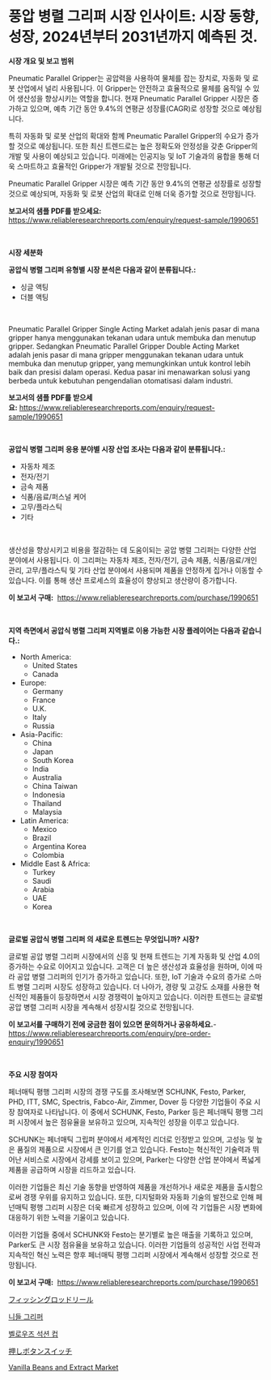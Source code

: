 <p><h1>풍압 병렬 그리퍼 시장 인사이트: 시장 동향, 성장, 2024년부터 2031년까지 예측된 것.</h1></p><p><strong>시장 개요 및 보고 범위</strong></p>
<p><p>Pneumatic Parallel Gripper는 공압력을 사용하여 물체를 잡는 장치로, 자동화 및 로봇 산업에서 널리 사용됩니다. 이 Gripper는 안전하고 효율적으로 물체를 움직일 수 있어 생산성을 향상시키는 역할을 합니다. 현재 Pneumatic Parallel Gripper 시장은 증가하고 있으며, 예측 기간 동안 9.4%의 연평균 성장률(CAGR)로 성장할 것으로 예상됩니다.</p><p>특히 자동화 및 로봇 산업의 확대와 함께 Pneumatic Parallel Gripper의 수요가 증가할 것으로 예상됩니다. 또한 최신 트렌드로는 높은 정확도와 안정성을 갖춘 Gripper의 개발 및 사용이 예상되고 있습니다. 미래에는 인공지능 및 IoT 기술과의 융합을 통해 더욱 스마트하고 효율적인 Gripper가 개발될 것으로 전망됩니다.</p><p>Pneumatic Parallel Gripper 시장은 예측 기간 동안 9.4%의 연평균 성장률로 성장할 것으로 예상되며, 자동화 및 로봇 산업의 확대로 인해 더욱 증가할 것으로 전망됩니다.</p></p>
<p><strong>보고서의 샘플 PDF를 받으세요:</strong> <a href="https://www.reliableresearchreports.com/enquiry/request-sample/1990651">https://www.reliableresearchreports.com/enquiry/request-sample/1990651</a></p>
<p>&nbsp;</p>
<p><strong>시장 세분화</strong></p>
<p><strong>공압식 병렬 그리퍼 유형별 시장 분석은 다음과 같이 분류됩니다.:</strong></p>
<p><ul><li>싱글 액팅</li><li>더블 액팅</li></ul></p>
<p>&nbsp;</p>
<p><p>Pneumatic Parallel Gripper Single Acting Market adalah jenis pasar di mana gripper hanya menggunakan tekanan udara untuk membuka dan menutup gripper. Sedangkan Pneumatic Parallel Gripper Double Acting Market adalah jenis pasar di mana gripper menggunakan tekanan udara untuk membuka dan menutup gripper, yang memungkinkan untuk kontrol lebih baik dan presisi dalam operasi. Kedua pasar ini menawarkan solusi yang berbeda untuk kebutuhan pengendalian otomatisasi dalam industri.</p></p>
<p><strong>보고서의 샘플 PDF를 받으세요:</strong>&nbsp;<a href="https://www.reliableresearchreports.com/enquiry/request-sample/1990651">https://www.reliableresearchreports.com/enquiry/request-sample/1990651</a></p>
<p>&nbsp;</p>
<p><strong> 공압식 병렬 그리퍼 응용 분야별 시장 산업 조사는 다음과 같이 분류됩니다.:</strong></p>
<p><ul><li>자동차 제조</li><li>전자/전기</li><li>금속 제품</li><li>식품/음료/퍼스널 케어</li><li>고무/플라스틱</li><li>기타</li></ul></p>
<p>&nbsp;</p>
<p><p>생산성을 향상시키고 비용을 절감하는 데 도움이되는 공압 병렬 그리퍼는 다양한 산업 분야에서 사용됩니다. 이 그리퍼는 자동차 제조, 전자/전기, 금속 제품, 식품/음료/개인 관리, 고무/플라스틱 및 기타 산업 분야에서 사용되며 제품을 안정하게 집거나 이동할 수 있습니다. 이를 통해 생산 프로세스의 효율성이 향상되고 생산량이 증가합니다.</p></p>
<p><strong>이 보고서 구매:</strong>&nbsp; <a href="https://www.reliableresearchreports.com/purchase/1990651">https://www.reliableresearchreports.com/purchase/1990651</a></p>
<p>&nbsp;</p>
<p><strong>지역 측면에서 공압식 병렬 그리퍼 지역별로 이용 가능한 시장 플레이어는 다음과 같습니다.:</strong></p>
<p><ul>
    <li>
        North America:
        <ul>
            <li>United States</li>
            <li>Canada</li>
        </ul>
    </li>
    <li>
        Europe:
        <ul>
            <li>Germany</li>
            <li>France</li>
            <li>U.K.</li>
            <li>Italy</li>
            <li>Russia</li>
        </ul>
    </li>
    <li>
        Asia-Pacific:
        <ul>
            <li>China</li>
            <li>Japan</li>
            <li>South Korea</li>
            <li>India</li>
            <li>Australia</li>
            <li>China Taiwan</li>
            <li>Indonesia</li>
            <li>Thailand</li>
            <li>Malaysia</li>
        </ul>
    </li>
    <li>
        Latin America:
        <ul>
            <li>Mexico</li>
            <li>Brazil</li>
            <li>Argentina Korea</li>
            <li>Colombia</li>
        </ul>
    </li>
    <li>
        Middle East & Africa:
        <ul>
            <li>Turkey</li>
            <li>Saudi</li>
            <li>Arabia</li>
            <li>UAE</li>
            <li>Korea</li>
        </ul>
    </li>
    </ul></p>
<p>&nbsp;</p>
<p><strong>글로벌 공압식 병렬 그리퍼 의 새로운 트렌드는 무엇입니까? 시장?</strong></p>
<p><p>글로벌 공압 병렬 그리퍼 시장에서의 신흥 및 현재 트렌드는 기계 자동화 및 산업 4.0의 증가하는 수요로 이어지고 있습니다. 고객은 더 높은 생산성과 효율성을 원하며, 이에 따라 공압 병렬 그리퍼의 인기가 증가하고 있습니다. 또한, IoT 기술과 수요의 증가로 스마트 병렬 그리퍼 시장도 성장하고 있습니다. 더 나아가, 경량 및 고강도 소재를 사용한 혁신적인 제품들이 등장하면서 시장 경쟁력이 높아지고 있습니다. 이러한 트렌드는 글로벌 공압 병렬 그리퍼 시장을 계속해서 성장시킬 것으로 전망됩니다.</p></p>
<p><strong>이 보고서를 구매하기 전에 궁금한 점이 있으면 문의하거나 공유하세요.</strong>- <a href="https://www.reliableresearchreports.com/enquiry/pre-order-enquiry/1990651">https://www.reliableresearchreports.com/enquiry/pre-order-enquiry/1990651</a></p>
<p>&nbsp;</p>
<p><strong>주요 시장 참여자</strong></p>
<p><p>페너매틱 평행 그리퍼 시장의 경쟁 구도를 조사해보면 SCHUNK, Festo, Parker, PHD, ITT, SMC, Spectris, Fabco-Air, Zimmer, Dover 등 다양한 기업들이 주요 시장 참여자로 나타납니다. 이 중에서 SCHUNK, Festo, Parker 등은 페너매틱 평행 그리퍼 시장에서 높은 점유율을 보유하고 있으며, 지속적인 성장을 이루고 있습니다.</p><p>SCHUNK는 페너매틱 그립퍼 분야에서 세계적인 리더로 인정받고 있으며, 고성능 및 높은 품질의 제품으로 시장에서 큰 인기를 얻고 있습니다. Festo는 혁신적인 기술력과 뛰어난 서비스로 시장에서 강세를 보이고 있으며, Parker는 다양한 산업 분야에서 폭넓게 제품을 공급하며 시장을 리드하고 있습니다.</p><p>이러한 기업들은 최신 기술 동향을 반영하여 제품을 개선하거나 새로운 제품을 출시함으로써 경쟁 우위를 유지하고 있습니다. 또한, 디지털화와 자동화 기술의 발전으로 인해 페넌매틱 평행 그리퍼 시장은 더욱 빠르게 성장하고 있으며, 이에 각 기업들은 시장 변화에 대응하기 위한 노력을 기울이고 있습니다.</p><p>이러한 기업들 중에서 SCHUNK와 Festo는 분기별로 높은 매출을 기록하고 있으며, Parker도 큰 시장 점유율을 보유하고 있습니다. 이러한 기업들의 성공적인 사업 전략과 지속적인 혁신 노력은 향후 페너매틱 평행 그리퍼 시장에서 계속해서 성장할 것으로 전망됩니다.</p></p>
<p><strong>이 보고서 구매:</strong>&nbsp;&nbsp;<a href="https://www.reliableresearchreports.com/purchase/1990651">https://www.reliableresearchreports.com/purchase/1990651</a></p>
<p><p><a href="https://medium.com/@novastamm2023/%E9%87%A3%E3%82%8A%E7%AB%BF%E3%81%AE%E3%83%AA%E3%83%BC%E3%83%AB%E5%B8%82%E5%A0%B4%E3%81%AE%E8%A6%8F%E6%A8%A1%E3%81%A8%E5%B8%82%E5%A0%B4%E3%83%88%E3%83%AC%E3%83%B3%E3%83%89-%E5%AE%8C%E5%85%A8%E3%81%AA%E6%A5%AD%E7%95%8C%E6%A6%82%E8%A6%81-2024%E5%B9%B4%E3%81%8B%E3%82%892031%E5%B9%B4%E3%81%BE%E3%81%A7-a12603701586">フィッシングロッドリール</a></p><p><a href="https://github.com/Howaoole34545/Market-Research-Report-List-1/blob/main/14068878173.md">니들 그리퍼</a></p><p><a href="https://github.com/vs2869dizt0/Market-Research-Report-List-1/blob/main/74518388172.md">벨로우즈 석션 컵</a></p><p><a href="https://github.com/zjkmgcs938405/Market-Research-Report-List-1/blob/main/62660688926.md">押しボタンスイッチ</a></p><p><a href="https://issuu.com/reportprime-2/docs/vanilla-beans-and-extract-market-size-2030.pptx">Vanilla Beans and Extract Market</a></p></p>
